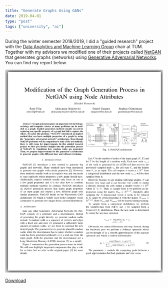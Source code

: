 ```yaml
---
title: "Generate Graphs Using GANs"
date: 2019-04-01
type: "post"
tags: ["university", "ai"]
---
```


During the winter semester 2018/2019, I did a "guided research" project with the [Data Analytics and Machine Learning Group](https://www.in.tum.de/en/daml/home/) chair at TUM. Together with my advisors we modified one of their projects called [NetGAN](https://arxiv.org/pdf/1803.00816.pdf) that generates graphs (networks) using [Generative Adversarial Networks](https://de.wikipedia.org/wiki/Generative_Adversarial_Networks). You can find my report below.

[![alt text](/posts/generate-graphs-using-gans/report_cover.png)](/posts/generate-graphs-using-gans/report.pdf)

[Download](/posts/generate-graphs-using-gans/report.pdf)
